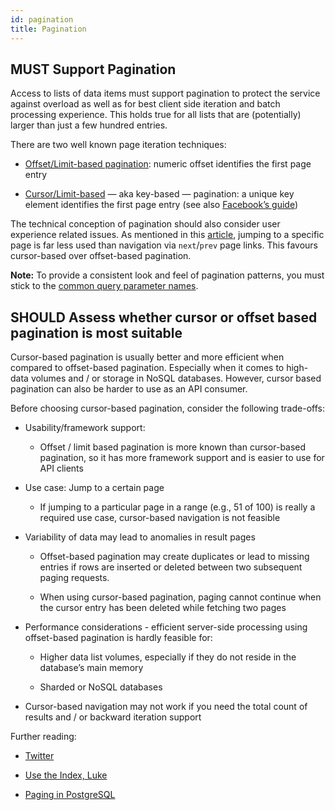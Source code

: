 ```yaml
---
id: pagination
title: Pagination
---
```

## MUST Support Pagination

Access to lists of data items must support pagination to protect the service against overload as well as for best client side iteration and batch processing experience. This holds true for all lists that are (potentially) larger than just a few hundred entries.

There are two well known page iteration techniques:

  - [Offset/Limit-based pagination](https://developer.infoconnect.com/paging-results): numeric offset identifies the first page entry

  - [Cursor/Limit-based](https://dev.twitter.com/overview/api/cursoring) — aka key-based — pagination: a unique key element identifies the first page entry (see also [Facebook’s guide](https://developers.facebook.com/docs/graph-api/using-graph-api/v2.4#paging))

The technical conception of pagination should also consider user experience related issues. As mentioned in this
[article](https://www.smashingmagazine.com/2016/03/pagination-infinite-scrolling-load-more-buttons/), jumping to a specific page is far less used than navigation via `next`/`prev` page links. This favours cursor-based over offset-based pagination.

**Note:** To provide a consistent look and feel of pagination patterns, you must stick to the [common query parameter names](naming_conventions.md#must-stick-to-conventional-query-parameters).

## SHOULD Assess whether cursor or offset based pagination is most suitable

Cursor-based pagination is usually better and more efficient when compared to offset-based pagination. Especially when it comes to high-data volumes and / or storage in NoSQL databases. However, cursor based pagination can also be harder to use as an API consumer.

Before choosing cursor-based pagination, consider the following trade-offs:

  - Usability/framework support:
    
      - Offset / limit based pagination is more known than cursor-based pagination, so it has more framework support and is easier to use for API clients

  - Use case: Jump to a certain page
    
      - If jumping to a particular page in a range (e.g., 51 of 100) is really a required use case, cursor-based navigation is not feasible

  - Variability of data may lead to anomalies in result pages
    
      - Offset-based pagination may create duplicates or lead to missing entries if rows are inserted or deleted between two subsequent paging requests.
    
      - When using cursor-based pagination, paging cannot continue when the cursor entry has been deleted while fetching two pages

  - Performance considerations - efficient server-side processing using offset-based pagination is hardly feasible for:
    
      - Higher data list volumes, especially if they do not reside in the database’s main memory
    
      - Sharded or NoSQL databases

  - Cursor-based navigation may not work if you need the total count of results and / or backward iteration support

Further reading:

  - [Twitter](https://dev.twitter.com/rest/public/timelines)

  - [Use the Index, Luke](http://use-the-index-luke.com/no-offset)

  - [Paging in PostgreSQL](https://www.citusdata.com/blog/1872-joe-nelson/409-five-ways-paginate-postgres-basic-exotic)
